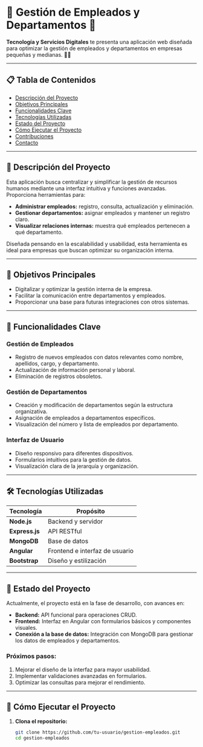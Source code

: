 # 🌟 Gestión de Empleados y Departamentos 🌟

**Tecnología y Servicios Digitales** te presenta una aplicación web diseñada para optimizar la gestión de empleados y departamentos en empresas pequeñas y medianas. 💼✨

---

## 📋 **Tabla de Contenidos**
- [Descripción del Proyecto](#descripción-del-proyecto)
- [Objetivos Principales](#objetivos-principales)
- [Funcionalidades Clave](#funcionalidades-clave)
- [Tecnologías Utilizadas](#tecnologías-utilizadas)
- [Estado del Proyecto](#estado-del-proyecto)
- [Cómo Ejecutar el Proyecto](#cómo-ejecutar-el-proyecto)
- [Contribuciones](#contribuciones)
- [Contacto](#contacto)

---

## 🎯 **Descripción del Proyecto**

Esta aplicación busca centralizar y simplificar la gestión de recursos humanos mediante una interfaz intuitiva y funciones avanzadas. Proporciona herramientas para:
- **Administrar empleados:** registro, consulta, actualización y eliminación.
- **Gestionar departamentos:** asignar empleados y mantener un registro claro.
- **Visualizar relaciones internas:** muestra qué empleados pertenecen a qué departamento.

Diseñada pensando en la escalabilidad y usabilidad, esta herramienta es ideal para empresas que buscan optimizar su organización interna.

---

## 🥅 **Objetivos Principales**

- Digitalizar y optimizar la gestión interna de la empresa.
- Facilitar la comunicación entre departamentos y empleados.
- Proporcionar una base para futuras integraciones con otros sistemas.

---

## 🌟 **Funcionalidades Clave**

### **Gestión de Empleados**
- Registro de nuevos empleados con datos relevantes como nombre, apellidos, cargo, y departamento.
- Actualización de información personal y laboral.
- Eliminación de registros obsoletos.

### **Gestión de Departamentos**
- Creación y modificación de departamentos según la estructura organizativa.
- Asignación de empleados a departamentos específicos.
- Visualización del número y lista de empleados por departamento.

### **Interfaz de Usuario**
- Diseño responsivo para diferentes dispositivos.
- Formularios intuitivos para la gestión de datos.
- Visualización clara de la jerarquía y organización.

---

## 🛠️ **Tecnologías Utilizadas**

| Tecnología       | Propósito                          |
|------------------|------------------------------------|
| **Node.js**      | Backend y servidor                |
| **Express.js**   | API RESTful                       |
| **MongoDB**      | Base de datos                     |
| **Angular**      | Frontend e interfaz de usuario    |
| **Bootstrap**    | Diseño y estilización             |

---

## 🚧 **Estado del Proyecto**

Actualmente, el proyecto está en la fase de desarrollo, con avances en:
- **Backend:** API funcional para operaciones CRUD.
- **Frontend:** Interfaz en Angular con formularios básicos y componentes visuales.
- **Conexión a la base de datos:** Integración con MongoDB para gestionar los datos de empleados y departamentos.

### **Próximos pasos:**
1. Mejorar el diseño de la interfaz para mayor usabilidad.
2. Implementar validaciones avanzadas en formularios.
3. Optimizar las consultas para mejorar el rendimiento.

---

## 🚀 **Cómo Ejecutar el Proyecto**

1. **Clona el repositorio:**
   ```bash
   git clone https://github.com/tu-usuario/gestion-empleados.git
   cd gestion-empleados
